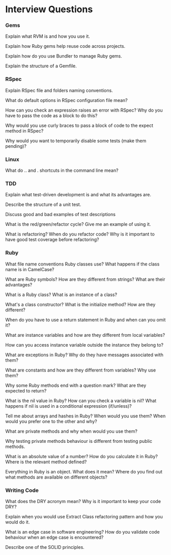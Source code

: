 # Interview Questions

### Gems

Explain what RVM is and how you use it.

Explain how Ruby gems help reuse code across projects.

Explain how do you use Bundler to manage Ruby gems.

Explain the structure of a Gemfile.

### RSpec

Explain RSpec file and folders naming conventions.

What do default options in RSpec configuration file mean?

How can you check an expression raises an error with RSpec? Why do you have to pass the code as a block to do this?

Why would you use curly braces to pass a block of code to the expect method in RSpec?

Why would you want to temporarily disable some tests (make them pending)?

### Linux

What do .. and . shortcuts in the command line mean?

### TDD

Explain what test-driven development is and what its advantages are.

Describe the structure of a unit test.

Discuss good and bad examples of test descriptions

What is the red/green/refactor cycle? Give me an example of using it.

What is refactoring? When do you refactor code? Why is it important to have good test coverage before refactoring?

### Ruby

What file name conventions Ruby classes use? What happens if the class name is in CamelCase?

What are Ruby symbols? How are they different from strings? What are their advantages?

What is a Ruby class? What is an instance of a class?

What's a class constructor? What is the initialize method? How are they different?

When do you have to use a return statement in Ruby and when can you omit it?

What are instance variables and how are they different from local variables?

How can you access instance variable outside the instance they belong to?

What are exceptions in Ruby? Why do they have messages associated with them?

What are constants and how are they different from variables? Why use them?

Why some Ruby methods end with a question mark? What are they expected to return?

What is the nil value in Ruby? How can you check a variable is nil? What happens if nil is used in a conditional expression (if/unless)?

Tell me about arrays and hashes in Ruby? When would you use them? When would you prefer one to the other and why?

What are private methods and why when would you use them?

Why testing private methods behaviour is different from testing public methods.

What is an absolute value of a number? How do you calculate it in Ruby? Where is the relevant method defined?

Everything in Ruby is an object. What does it mean? Where do you find out what methods are available on different objects?

### Writing Code

What does the DRY acronym mean? Why is it important to keep your code DRY?

Explain when you would use Extract Class refactoring pattern and how you would do it.

What is an edge case in software engineering? How do you validate code behaviour when an edge case is encountered?

 Describe one of the SOLID principles.
